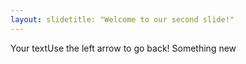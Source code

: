 ```yaml
---
layout: slidetitle: "Welcome to our second slide!"
---
```

Your textUse the left arrow to go back!
Something new
